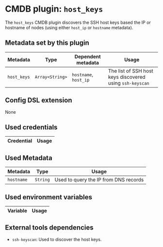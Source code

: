 # CMDB plugin: `host_keys`

The `host_keys` CMDB plugin discovers the SSH host keys based the IP or hostname of nodes (using either `host_ip` or `hostname` metadata).

## Metadata set by this plugin

| Metadata | Type | Dependent metadata | Usage
| --- | --- | --- | --- |
| `host_keys` | `Array<String>` | `hostname`, `host_ip` | The list of SSH host keys discovered using `ssh-keyscan` |

## Config DSL extension

None

## Used credentials

| Credential | Usage
| --- | --- |

## Used Metadata

| Metadata | Type | Usage
| --- | --- | --- |
| `hostname` | `String` | Used to query the IP from DNS records |

## Used environment variables

| Variable | Usage
| --- | --- |

## External tools dependencies

* `ssh-keyscan`: Used to discover the host keys.
